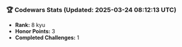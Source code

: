 ### 🏆 Codewars Stats (Updated: 2025-03-24 08:12:13 UTC)

- **Rank:** 8 kyu
- **Honor Points:** 3
- **Completed Challenges:** 1
